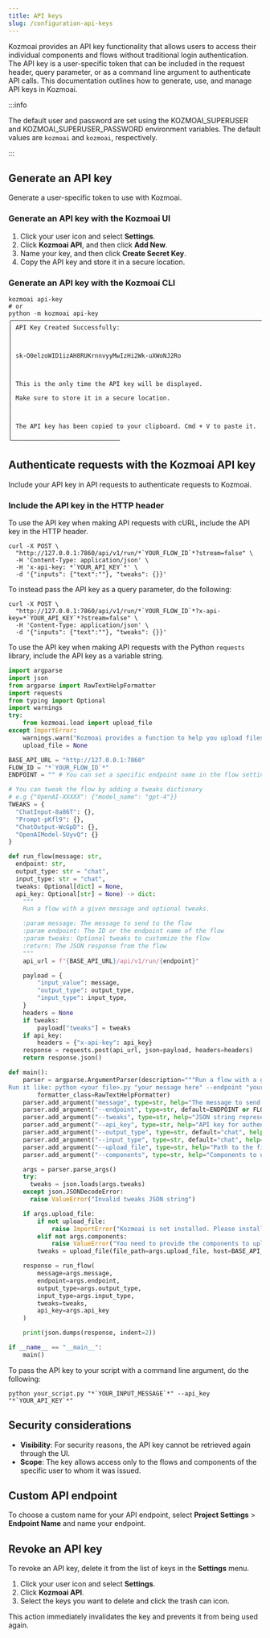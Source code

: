 ```yaml
---
title: API keys
slug: /configuration-api-keys
---
```


Kozmoai provides an API key functionality that allows users to access their individual components and flows without traditional login authentication. The API key is a user-specific token that can be included in the request header, query parameter, or as a command line argument to authenticate API calls. This documentation outlines how to generate, use, and manage API keys in Kozmoai.

:::info

The default user and password are set using the KOZMOAI_SUPERUSER and KOZMOAI_SUPERUSER_PASSWORD environment variables. The default values are `kozmoai` and `kozmoai`, respectively.

:::

## Generate an API key

Generate a user-specific token to use with Kozmoai.

### Generate an API key with the Kozmoai UI

1. Click your user icon and select **Settings**.
2. Click **Kozmoai API**, and then click **Add New**.
3. Name your key, and then click **Create Secret Key**.
4. Copy the API key and store it in a secure location.

### Generate an API key with the Kozmoai CLI

```shell
kozmoai api-key
# or
python -m kozmoai api-key
╭─────────────────────────────────────────────────────────────────────╮
│ API Key Created Successfully:                                       │
│                                                                     │
│ sk-O0elzoWID1izAH8RUKrnnvyyMwIzHi2Wk-uXWoNJ2Ro                      │
│                                                                     │
│ This is the only time the API key will be displayed.                │
│ Make sure to store it in a secure location.                         │
│                                                                     │
│ The API key has been copied to your clipboard. Cmd + V to paste it. │
╰──────────────────────────────

```

## Authenticate requests with the Kozmoai API key

Include your API key in API requests to authenticate requests to Kozmoai.

### Include the API key in the HTTP header

To use the API key when making API requests with cURL, include the API key in the HTTP header.

```shell
curl -X POST \
  "http://127.0.0.1:7860/api/v1/run/*`YOUR_FLOW_ID`*?stream=false" \
  -H 'Content-Type: application/json' \
  -H 'x-api-key: *`YOUR_API_KEY`*' \
  -d '{"inputs": {"text":""}, "tweaks": {}}'
```

To instead pass the API key as a query parameter, do the following:

```shell
curl -X POST \
  "http://127.0.0.1:7860/api/v1/run/*`YOUR_FLOW_ID`*?x-api-key=*`YOUR_API_KEY`*?stream=false" \
  -H 'Content-Type: application/json' \
  -d '{"inputs": {"text":""}, "tweaks": {}}'
```

To use the API key when making API requests with the Python `requests` library, include the API key as a variable string.

```python
import argparse
import json
from argparse import RawTextHelpFormatter
import requests
from typing import Optional
import warnings
try:
    from kozmoai.load import upload_file
except ImportError:
    warnings.warn("Kozmoai provides a function to help you upload files to the flow. Please install kozmoai to use it.")
    upload_file = None

BASE_API_URL = "http://127.0.0.1:7860"
FLOW_ID = "*`YOUR_FLOW_ID`*"
ENDPOINT = "" # You can set a specific endpoint name in the flow settings

# You can tweak the flow by adding a tweaks dictionary
# e.g {"OpenAI-XXXXX": {"model_name": "gpt-4"}}
TWEAKS = {
  "ChatInput-8a86T": {},
  "Prompt-pKfl9": {},
  "ChatOutput-WcGpD": {},
  "OpenAIModel-5UyvQ": {}
}

def run_flow(message: str,
  endpoint: str,
  output_type: str = "chat",
  input_type: str = "chat",
  tweaks: Optional[dict] = None,
  api_key: Optional[str] = None) -> dict:
    """
    Run a flow with a given message and optional tweaks.

    :param message: The message to send to the flow
    :param endpoint: The ID or the endpoint name of the flow
    :param tweaks: Optional tweaks to customize the flow
    :return: The JSON response from the flow
    """
    api_url = f"{BASE_API_URL}/api/v1/run/{endpoint}"

    payload = {
        "input_value": message,
        "output_type": output_type,
        "input_type": input_type,
    }
    headers = None
    if tweaks:
        payload["tweaks"] = tweaks
    if api_key:
        headers = {"x-api-key": api_key}
    response = requests.post(api_url, json=payload, headers=headers)
    return response.json()

def main():
    parser = argparse.ArgumentParser(description="""Run a flow with a given message and optional tweaks.
Run it like: python <your file>.py "your message here" --endpoint "your_endpoint" --tweaks '{"key": "value"}'""",
        formatter_class=RawTextHelpFormatter)
    parser.add_argument("message", type=str, help="The message to send to the flow")
    parser.add_argument("--endpoint", type=str, default=ENDPOINT or FLOW_ID, help="The ID or the endpoint name of the flow")
    parser.add_argument("--tweaks", type=str, help="JSON string representing the tweaks to customize the flow", default=json.dumps(TWEAKS))
    parser.add_argument("--api_key", type=str, help="API key for authentication", default=None)
    parser.add_argument("--output_type", type=str, default="chat", help="The output type")
    parser.add_argument("--input_type", type=str, default="chat", help="The input type")
    parser.add_argument("--upload_file", type=str, help="Path to the file to upload", default=None)
    parser.add_argument("--components", type=str, help="Components to upload the file to", default=None)

    args = parser.parse_args()
    try:
      tweaks = json.loads(args.tweaks)
    except json.JSONDecodeError:
      raise ValueError("Invalid tweaks JSON string")

    if args.upload_file:
        if not upload_file:
            raise ImportError("Kozmoai is not installed. Please install it to use the upload_file function.")
        elif not args.components:
            raise ValueError("You need to provide the components to upload the file to.")
        tweaks = upload_file(file_path=args.upload_file, host=BASE_API_URL, flow_id=args.endpoint, components=[args.components], tweaks=tweaks)

    response = run_flow(
        message=args.message,
        endpoint=args.endpoint,
        output_type=args.output_type,
        input_type=args.input_type,
        tweaks=tweaks,
        api_key=args.api_key
    )

    print(json.dumps(response, indent=2))

if __name__ == "__main__":
    main()

```

To pass the API key to your script with a command line argument, do the following:

```shell
python your_script.py "*`YOUR_INPUT_MESSAGE`*" --api_key "*`YOUR_API_KEY`*"
```

## Security considerations

- **Visibility**: For security reasons, the API key cannot be retrieved again through the UI.
- **Scope**: The key allows access only to the flows and components of the specific user to whom it was issued.

## Custom API endpoint

To choose a custom name for your API endpoint, select **Project Settings** &gt; **Endpoint Name** and name your endpoint.

## Revoke an API key

To revoke an API key, delete it from the list of keys in the **Settings** menu.

1. Click your user icon and select **Settings**.
2. Click **Kozmoai API**.
3. Select the keys you want to delete and click the trash can icon.

This action immediately invalidates the key and prevents it from being used again.

